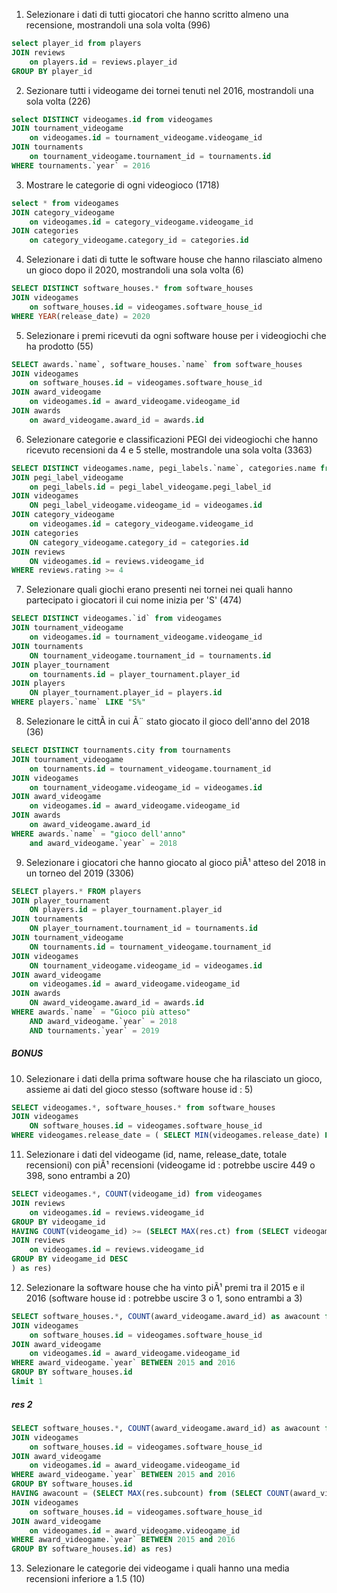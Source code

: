 1. Selezionare i dati di tutti giocatori che hanno scritto almeno una recensione, mostrandoli una sola volta (996)
```sql
select player_id from players
JOIN reviews
	on players.id = reviews.player_id
GROUP BY player_id
```

2. Sezionare tutti i videogame dei tornei tenuti nel 2016, mostrandoli una sola volta (226)
```sql
select DISTINCT videogames.id from videogames
JOIN tournament_videogame
	on videogames.id = tournament_videogame.videogame_id
JOIN tournaments
	on tournament_videogame.tournament_id = tournaments.id
WHERE tournaments.`year` = 2016
```

3. Mostrare le categorie di ogni videogioco (1718)
```sql
select * from videogames
JOIN category_videogame
	on videogames.id = category_videogame.videogame_id
JOIN categories
	on category_videogame.category_id = categories.id
```

4. Selezionare i dati di tutte le software house che hanno rilasciato almeno un gioco dopo il 2020, mostrandoli una sola volta (6)
```sql
SELECT DISTINCT software_houses.* from software_houses
JOIN videogames
	on software_houses.id = videogames.software_house_id
WHERE YEAR(release_date) = 2020
```

5. Selezionare i premi ricevuti da ogni software house per i videogiochi che ha prodotto (55)
```sql
SELECT awards.`name`, software_houses.`name` from software_houses
JOIN videogames
	on software_houses.id = videogames.software_house_id
JOIN award_videogame
	on videogames.id = award_videogame.videogame_id
JOIN awards
	on award_videogame.award_id = awards.id
```

6. Selezionare categorie e classificazioni PEGI dei videogiochi che hanno ricevuto recensioni da 4 e 5 stelle, mostrandole una sola volta (3363)
```sql
SELECT DISTINCT videogames.name, pegi_labels.`name`, categories.name from pegi_labels
JOIN pegi_label_videogame
	on pegi_labels.id = pegi_label_videogame.pegi_label_id
JOIN videogames 
	ON pegi_label_videogame.videogame_id = videogames.id
JOIN category_videogame
	on videogames.id = category_videogame.videogame_id
JOIN categories 
	ON category_videogame.category_id = categories.id
JOIN reviews 
	ON videogames.id = reviews.videogame_id
WHERE reviews.rating >= 4 
```

7. Selezionare quali giochi erano presenti nei tornei nei quali hanno partecipato i giocatori il cui nome inizia per 'S' (474)
```sql
SELECT DISTINCT videogames.`id` from videogames
JOIN tournament_videogame
	on videogames.id = tournament_videogame.videogame_id
JOIN tournaments 
	ON tournament_videogame.tournament_id = tournaments.id
JOIN player_tournament
	on tournaments.id = player_tournament.player_id
JOIN players 
	ON player_tournament.player_id = players.id
WHERE players.`name` LIKE "S%"
```

8. Selezionare le cittÃ  in cui Ã¨ stato giocato il gioco dell'anno del 2018 (36)
```sql
SELECT DISTINCT tournaments.city from tournaments
JOIN tournament_videogame
	on tournaments.id = tournament_videogame.tournament_id
JOIN videogames
	on tournament_videogame.videogame_id = videogames.id
JOIN award_videogame
	on videogames.id = award_videogame.videogame_id
JOIN awards
	on award_videogame.award_id
WHERE awards.`name` = "gioco dell'anno"
	and award_videogame.`year` = 2018
```

9. Selezionare i giocatori che hanno giocato al gioco piÃ¹ atteso del 2018 in un torneo del 2019 (3306)
```sql
SELECT players.* FROM players
JOIN player_tournament
	ON players.id = player_tournament.player_id
JOIN tournaments 
	ON player_tournament.tournament_id = tournaments.id
JOIN tournament_videogame
	ON tournaments.id = tournament_videogame.tournament_id
JOIN videogames 
	ON tournament_videogame.videogame_id = videogames.id
JOIN award_videogame
	on videogames.id = award_videogame.videogame_id
JOIN awards 
	ON award_videogame.award_id = awards.id
WHERE awards.`name` = "Gioco più atteso"
	AND award_videogame.`year` = 2018 
	AND tournaments.`year` = 2019
```

##### **BONUS**

10. Selezionare i dati della prima software house che ha rilasciato un gioco, assieme ai dati del gioco stesso (software house id : 5)
```sql
SELECT videogames.*, software_houses.* from software_houses
JOIN videogames
	ON software_houses.id = videogames.software_house_id
WHERE videogames.release_date = ( SELECT MIN(videogames.release_date) FROM videogames )
```

11. Selezionare i dati del videogame (id, name, release_date, totale recensioni) con piÃ¹ recensioni (videogame id : potrebbe uscire 449 o 398, sono entrambi a 20)
```sql
SELECT videogames.*, COUNT(videogame_id) from videogames
JOIN reviews
	on videogames.id = reviews.videogame_id
GROUP BY videogame_id
HAVING COUNT(videogame_id) >= (SELECT MAX(res.ct) from (SELECT videogames.id, COUNT(videogame_id) as ct from videogames
JOIN reviews
	on videogames.id = reviews.videogame_id
GROUP BY videogame_id DESC
) as res)
```

12. Selezionare la software house che ha vinto piÃ¹ premi tra il 2015 e il 2016 (software house id : potrebbe uscire 3 o 1, sono entrambi a 3)
```sql
SELECT software_houses.*, COUNT(award_videogame.award_id) as awacount from software_houses
JOIN videogames
	on software_houses.id = videogames.software_house_id
JOIN award_videogame
	on videogames.id = award_videogame.videogame_id
WHERE award_videogame.`year` BETWEEN 2015 and 2016
GROUP BY software_houses.id
limit 1
```
##### res 2
```sql
SELECT software_houses.*, COUNT(award_videogame.award_id) as awacount from software_houses
JOIN videogames
	on software_houses.id = videogames.software_house_id
JOIN award_videogame
	on videogames.id = award_videogame.videogame_id
WHERE award_videogame.`year` BETWEEN 2015 and 2016
GROUP BY software_houses.id
HAVING awacount = (SELECT MAX(res.subcount) from (SELECT COUNT(award_videogame.award_id) as subcount from software_houses
JOIN videogames
	on software_houses.id = videogames.software_house_id
JOIN award_videogame
	on videogames.id = award_videogame.videogame_id
WHERE award_videogame.`year` BETWEEN 2015 and 2016
GROUP BY software_houses.id) as res)
```

13. Selezionare le categorie dei videogame i quali hanno una media recensioni inferiore a 1.5 (10)
```sql
```
